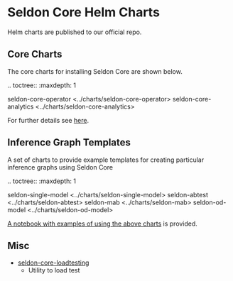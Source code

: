 # Seldon Core Helm Charts

Helm charts are published to our official repo.

## Core Charts

The core charts for installing Seldon Core are shown below.

.. toctree::
   :maxdepth: 1

   seldon-core-operator <../charts/seldon-core-operator>
   seldon-core-analytics <../charts/seldon-core-analytics>

For further details see [here](../workflow/install.md).

## Inference Graph Templates

A set of charts to provide example templates for creating particular inference graphs using Seldon Core

.. toctree::
   :maxdepth: 1

   seldon-single-model <../charts/seldon-single-model>
   seldon-abtest <../charts/seldon-abtest>
   seldon-mab <../charts/seldon-mab>
   seldon-od-model <../charts/seldon-od-model>

[A notebook with examples of using the above charts](https://github.com/SeldonIO/seldon-core/tree/master/notebooks/helm_examples.ipynb) is provided.

## Misc

 * [seldon-core-loadtesting](https://github.com/SeldonIO/seldon-core/tree/master/helm-charts/seldon-core-loadtesting)
   * Utility to load test
